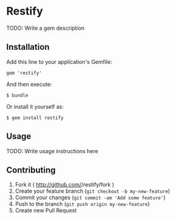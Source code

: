 # Restify

TODO: Write a gem description

## Installation

Add this line to your application's Gemfile:

    gem 'restify'

And then execute:

    $ bundle

Or install it yourself as:

    $ gem install restify

## Usage

TODO: Write usage instructions here

## Contributing

1. Fork it ( http://github.com/<my-github-username>/restify/fork )
2. Create your feature branch (`git checkout -b my-new-feature`)
3. Commit your changes (`git commit -am 'Add some feature'`)
4. Push to the branch (`git push origin my-new-feature`)
5. Create new Pull Request
